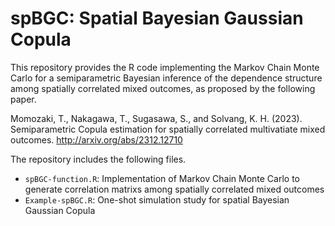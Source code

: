# spBGC: Spatial Bayesian Gaussian Copula
<!--
spBGC (Spatial Bayesian Gaussian Copula): Supporting information for "Semiparametric copula estimation for spatially correlated multivariate mixed outcomes"
-->

This repository provides the R code implementing the Markov Chain Monte Carlo for a semiparametric Bayesian inference of the dependence structure among spatially correlated mixed outcomes, as proposed by the following paper.

Momozaki, T., Nakagawa, T., Sugasawa, S., and Solvang, K. H. (2023). Semiparametric Copula estimation for spatially correlated multivatiate mixed outcomes. http://arxiv.org/abs/2312.12710 

The repository includes the following files.
- `spBGC-function.R`: Implementation of Markov Chain Monte Carlo to generate correlation matrixs among spatially correlated mixed outcomes
- `Example-spBGC.R`: One-shot simulation study for spatial Bayesian Gaussian Copula
